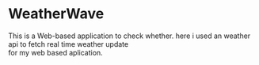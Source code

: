 # WeatherWave
This is a Web-based application to check whether.
here i used an weather api to fetch real time weather update
<br>
for my web based aplication.
